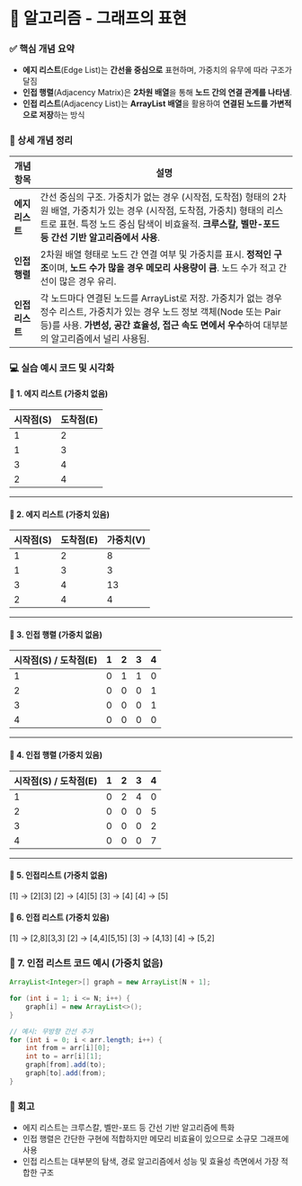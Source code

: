 #  🧠 알고리즘  - 그래프의 표현

### ✅ 핵심 개념 요약

- **에지 리스트**(Edge List)는 **간선을 중심으로** 표현하며, 가중치의 유무에 따라 구조가 달짐
- **인접 행렬**(Adjacency Matrix)은 **2차원 배열**을 통해 **노드 간의 연결 관계를 나타냄**.
- **인접 리스트**(Adjacency List)는 **ArrayList 배열**을 활용하여 **연결된 노드를 가변적으로 저장**하는 방식

### 🔎 상세 개념 정리
| 개념 항목            | 설명 |
|---------------------|------|
| **에지 리스트**       | 간선 중심의 구조. 가중치가 없는 경우 (시작점, 도착점) 형태의 2차원 배열, 가중치가 있는 경우 (시작점, 도착점, 가중치) 형태의 리스트로 표현. 특정 노드 중심 탐색이 비효율적. **크루스칼, 벨만-포드 등 간선 기반 알고리즘에서 사용**. |
| **인접 행렬**         | 2차원 배열 형태로 노드 간 연결 여부 및 가중치를 표시. **정적인 구조**이며, **노드 수가 많을 경우 메모리 사용량이 큼**. 노드 수가 적고 간선이 많은 경우 유리. |
| **인접 리스트**       | 각 노드마다 연결된 노드를 ArrayList로 저장. 가중치가 없는 경우 정수 리스트, 가중치가 있는 경우 노드 정보 객체(Node 또는 Pair 등)를 사용. **가변성, 공간 효율성, 접근 속도 면에서 우수**하여 대부분의 알고리즘에서 널리 사용됨. |



### 💻 실습 예시 코드 및 시각화

#### 📌 1. 에지 리스트 (가중치 없음)

| 시작점(S) | 도착점(E) |
|----------|-----------|
| 1        | 2         |
| 1        | 3         |
| 3        | 4         |
| 2        | 4         |

---

#### 📌 2. 에지 리스트 (가중치 있음)

| 시작점(S) | 도착점(E) | 가중치(V) |
|----------|-----------|-----------|
| 1        | 2         | 8         |
| 1        | 3         | 3         |
| 3        | 4         | 13        |
| 2        | 4         | 4         |

---

#### 📌 3. 인접 행렬 (가중치 없음)

| 시작점(S) / 도착점(E) | 1 | 2 | 3 | 4 |
|------------------------|---|---|---|---|
| 1                      | 0 | 1 | 1 | 0 |
| 2                      | 0 | 0 | 0 | 1 |
| 3                      | 0 | 0 | 0 | 1 |
| 4                      | 0 | 0 | 0 | 0 |

---

#### 📌 4. 인접 행렬 (가중치 있음)

| 시작점(S) / 도착점(E) | 1 | 2 | 3 | 4 |
|------------------------|---|---|---|---|
| 1                      | 0 | 2 | 4 | 0 |
| 2                      | 0 | 0 | 0 | 5 |
| 3                      | 0 | 0 | 0 | 2 |
| 4                      | 0 | 0 | 0 | 7 |

---




#### 📌  5. 인접리스트 (가중치 없음)
[1] -> [2][3]
[2] -> [4][5]
[3] -> [4]
[4] -> [5]

#### 📌  6. 인접 리스트 (가중치 있음)
[1] -> [2,8][3,3]
[2] -> [4,4][5,15]
[3] -> [4,13]
[4] -> [5,2]


### 📌 7. 인접 리스트 코드 예시 (가중치 없음)

```java
ArrayList<Integer>[] graph = new ArrayList[N + 1];

for (int i = 1; i <= N; i++) {
    graph[i] = new ArrayList<>();
}

// 예시: 무방향 간선 추가
for (int i = 0; i < arr.length; i++) {
    int from = arr[i][0];
    int to = arr[i][1];
    graph[from].add(to);
    graph[to].add(from);
}
```




### 🔁 회고
- 에지 리스트는 크루스칼, 벨만-포드 등 간선 기반 알고리즘에 특화
- 인접 행렬은 간단한 구현에 적합하지만 메모리 비효율이 있으므로 소규모 그래프에 사용
- 인접 리스트는 대부분의 탐색, 경로 알고리즘에서 성능 및 효율성 측면에서 가장 적합한 구조
